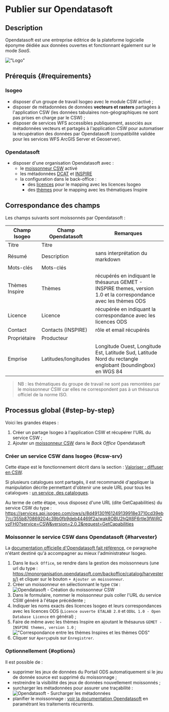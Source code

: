 # Publier sur Opendatasoft

## Description

Opendatasoft est une entreprise éditrice de la plateforme logicielle éponyme dédiée aux données ouvertes et fonctionnant également sur le mode _SaaS_.

!["Logo"](/assets/ods/logo_ods.png)

## Prérequis {#requirements}

### Isogeo

- disposer d'un groupe de travail Isogeo avec le module CSW activé ;
- disposer de métadonnées de données **vecteurs et rasters** partagées à l'application CSW (les données tabulaires non-géographiques ne sont pas prises en charge par le CSW) ;
- disposer de services WFS accessibles publiquement, associés aux métadonnées vecteurs et partagés à l'application CSW pour automatiser la récupération des données par Opendatasoft (compatibilité validée pour les services WFS ArcGIS Server et Geoserver).

### Opendatasoft
- disposer d'une organisation Opendatasoft avec :
  - le [moissonneur CSW](https://help.opendatasoft.com/platform/fr/publishing_data/02_harvesting_a_catalog/harvesters/csw.html) activé
  - les métadonnées [DCAT](https://help.opendatasoft.com/platform/fr/publishing_data/06_configuring_metadata/interoperability_metadata.html#dcat-metadata) et [INSPIRE](https://help.Opendatasoft.com/platform/fr/publishing_data/06_configuring_metadata/interoperability_metadata.html#inspire)
  - la configuration dans le back-office :
    - des [licences](https://help.opendatasoft.com/platform/fr/configuring_domain/02_managing_legal_information/legals.html#licenses) pour le mapping avec les licences Isogeo
    - des [thèmes](https://help.opendatasoft.com/platform/fr/customizing_look_and_feel/05_defining_dataset_themes/dataset_themes.html) pour le mapping avec les thématiques Inspire

## Correspondance des champs 

Les champs suivants sont moissonnés par Opendatasoft :

| Champ Isogeo                     | Champ Opendatasoft | Remarques                                                                                                        |
|----------------------------------|--------------------|------------------------------------------------------------------------------------------------------------------|
| Titre                            | Titre              |                                                                                                                  |
| Résumé                           | Description        | sans interprétation du markdown                                                                                  |
| Mots-clés                        | Mots-clés          |                                                                                                                  |
| Thèmes Inspire                   | Thèmes             | récupérés en indiquant le thésaurus GEMET - INSPIRE themes, version 1.0 et la correspondance avec les thèmes ODS |
| Licence                          | Licence            | récupérée en indiquant la correspondance avec les licences ODS                                                   |
| Contact                          | Contacts (INSPIRE) | rôle et email récupérés                                                                                          |
| Propriétaire                     | Producteur         |                                                                                                                  |
| Emprise                          | Latitudes/longitudes | Longitude Ouest, Longitude Est, Latitude Sud, Latitude Nord du rectangle englobant (boundingbox) en WGS 84     |

> NB : les thématiques du groupe de travail ne sont pas remontées par le moissonneur CSW car elles ne correspondent pas à un thésaurus officiel de la norme ISO.

## Processus global {#step-by-step}

Voici les grandes étapes :

1. Créer un partage Isogeo à l'application CSW et récupérer l'URL du service CSW ;
2. Ajouter un [moissonneur CSW](https://docs.opendatasoft.com/fr/sourcing_and_processing_data/harvesters/csw.html) dans le _Back Office_ Opendatasoft

### Créer un service CSW dans Isogeo {#csw-srv}

Cette étape est le fonctionnement décrit dans la section : [Valoriser : diffuser en CSW](/features/publish/csw_server.html).

Si plusieurs catalogues sont partagés, il est recommandé d'appliquer la manipulation décrite permettant d'obtenir une seule URL pour tous les catalogues : [un service, des catalogues](https://help.isogeo.com/fr/features/publish/csw_server.html#un-service-des-catalogues).

Au terme de cette étape, vous disposez d'une URL (dite GetCapabilities) du service CSW du type : https://services.api.isogeo.com/ows/s/8d491301f61249139918e3710cd39eb7/c/355b870869204c39b0fb9deb44469f2a/wak8OBU2hQX6F6rtIe3fWiRCvzFH0?service=CSW&version=2.0.2&request=GetCapabilities

### Moissonner le service CSW dans Opendatasoft {#harvester}

La [documentation officielle d'Opendatasoft fait référence](https://docs.opendatasoft.com/fr/sourcing_and_processing_data/harvesting_a_catalog.html), ce paragraphe n'étant destiné qu'à accompagner au mieux l'administrateur Isogeo. 

1. Dans le `Back Office`, se rendre dans la gestion des moissonneurs (une url du type : <https://monorganisation.opendatasoft.com/backoffice/catalog/harvesters/)> et cliquer sur le bouton `+ Ajouter un moissonneur`.
2. Créer un moissonneur en sélectionnant le type `CSW` :
![](/assets/ods/csw2ods_harvester_create.png "Opendatasoft - Création du moissonneur CSW")
3. Dans le formulaire, nommer le moissonneur puis coller l'URL du service CSW généré à l'étape précédente ;
4. Indiquer les noms exacts des licences Isogeo et leurs correspondances avec les licences ODS (`Licence ouverte ETALAB 2.0` et `ODbL 1.0 - Open Database Licence` en général) ;
5. Faire de même avec les thèmes Inspire en ajoutant le thésaurus `GEMET - INSPIRE themes, version 1.0` ;
!["Correspondance entre les thèmes Inspires et les thèmes ODS"](/assets/ods/licenses_and_inspire_themes_mapping.png)
6. Cliquer sur `Aperçu`puis sur `Enregistrer`.

### Optionnellement {#options}

Il est possible de :

* supprimer les jeux de données du Portail ODS automatiquement si le jeu de donnée source est supprimé du moissonnage ;
* restreindre la visibilité des jeux de données nouvellement moissonnés ;
* surcharger les métadonnées pour assurer une traçabilité :
![](/assets/ods/csw2ods_harvester_option_overload.png "Opendatasoft - Surcharger les métadonnées")
* planifier le moissonnage : [voir la documentation Opendatasoft](https://docs.opendatasoft.com/fr/sourcing_and_processing_data/harvesting_a_catalog.html#scheduling) en paramétrant les traitements récurrents.